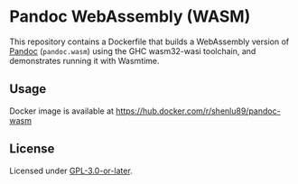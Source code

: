 # Pandoc WebAssembly (WASM)

This repository contains a Dockerfile that builds a WebAssembly version of [Pandoc](https://pandoc.org/) (`pandoc.wasm`) using the GHC wasm32-wasi toolchain, and demonstrates running it with Wasmtime.

## Usage

Docker image is available at https://hub.docker.com/r/shenlu89/pandoc-wasm

## License

Licensed under [GPL-3.0-or-later](LICENSE).
